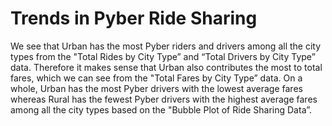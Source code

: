# Trends in Pyber Ride Sharing

We see that Urban has the most Pyber riders and drivers among all the city types from the "Total Rides by City Type” and “Total Drivers by City Type” data. Therefore it makes sense that Urban also contributes the most to total fares, which we can see from the "Total Fares by City Type” data. On a whole, Urban has the most Pyber drivers with the lowest average fares whereas Rural has the fewest Pyber drivers with the highest average fares among all the city types based on the "Bubble Plot of Ride Sharing Data”.